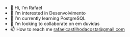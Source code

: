 - 👋 Hi, I’m  Rafael 
- 👀 I’m interested in  Desenvolvimento
- 🌱 I’m currently learning  PostgreSQL
- 💞️ I’m looking to collaborate on  em  duvidas 
- 📫 How to reach me  rafaelcastilhodacosta@gmail.com

<!---
Rafa-ping/Rafa-ping is a ✨ special ✨ repository because its `README.md` (this file) appears on your GitHub profile.
You can click the Preview link to take a look at your changes.
--->
